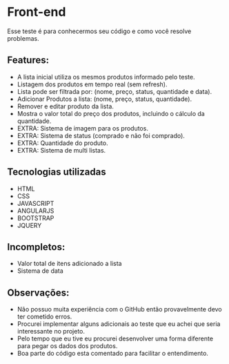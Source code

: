 # Front-end

Esse teste é para conhecermos seu código e como você resolve problemas.

## Features:

- A lista inicial utiliza os mesmos produtos informado pelo teste.
- Listagem dos produtos em tempo real (sem refresh).
- Lista pode ser filtrada por: (nome, preço, status, quantidade e data).
- Adicionar Produtos a lista: (nome, preço, status, quantidade).
- Remover e editar produto da lista.
- Mostra o valor total do preço dos produtos, incluindo o cálculo da quantidade.
- EXTRA: Sistema de imagem para os produtos.
- EXTRA: Sistema de status (comprado e não foi comprado).
- EXTRA: Quantidade do produto.
- EXTRA: Sistema de multi listas.

## Tecnologias utilizadas

- HTML
- CSS
- JAVASCRIPT
- ANGULARJS
- BOOTSTRAP
- JQUERY

## Incompletos:

- Valor total de itens adicionado a lista
- Sistema de data

## Observações:

- Não possuo muita experiência com o GitHub então provavelmente devo ter cometido erros.
- Procurei implementar alguns adicionais ao teste que eu achei que seria interessante no projeto.
- Pelo tempo que eu tive eu procurei desenvolver uma forma diferente para pegar os dados dos produtos.
- Boa parte do código esta comentado para facilitar o entendimento.
